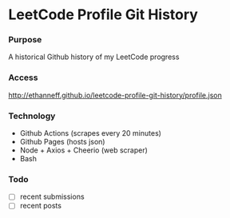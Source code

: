 # LeetCode Profile Git History

### Purpose

A historical Github history of my LeetCode progress

### Access

http://ethanneff.github.io/leetcode-profile-git-history/profile.json

### Technology

- Github Actions (scrapes every 20 minutes)
- Github Pages (hosts json)
- Node + Axios + Cheerio (web scraper)
- Bash

### Todo

- [ ] recent submissions
- [ ] recent posts
